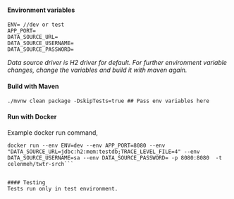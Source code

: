 #### Environment variables
```
ENV= //dev or test
APP_PORT=
DATA_SOURCE_URL=
DATA_SOURCE_USERNAME= 
DATA_SOURCE_PASSWORD= 
```

<i>Data source driver is H2 driver for default. For further environment variable changes, change the variables and build it with maven again.</i>


#### Build with Maven
``` 
./mvnw clean package -DskipTests=true ## Pass env variables here
```

#### Run with Docker
Example docker run command,
``` 
docker run --env ENV=dev --env APP_PORT=8080 --env "DATA_SOURCE_URL=jdbc:h2:mem:testdb;TRACE_LEVEL_FILE=4" --env DATA_SOURCE_USERNAME=sa --env DATA_SOURCE_PASSWORD= -p 8080:8080  -t celenmeh/twtr-srch```


#### Testing
Tests run only in test environment.  




